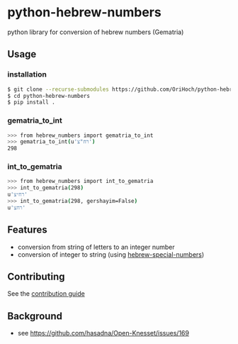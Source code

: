 # python-hebrew-numbers
python library for conversion of hebrew numbers (Gematria)

## Usage

### installation
```bash
$ git clone --recurse-submodules https://github.com/OriHoch/python-hebrew-numbers.git
$ cd python-hebrew-numbers
$ pip install .
```

### gematria_to_int
```bash
>>> from hebrew_numbers import gematria_to_int
>>> gematria_to_int(u'רח"צ')
298
```

### int_to_gematria
```bash
>>> from hebrew_numbers import int_to_gematria
>>> int_to_gematria(298)
u'רח״צ'
>>> int_to_gematria(298, gershayim=False)
u'רחצ'
```

## Features
* conversion from string of letters to an integer number
* conversion of integer to string (using [hebrew-special-numbers](https://github.com/chaimleib/hebrew-special-numbers))

## Contributing
See the [contribution guide](CONTRIBUTING.md)

## Background
* see https://github.com/hasadna/Open-Knesset/issues/169
